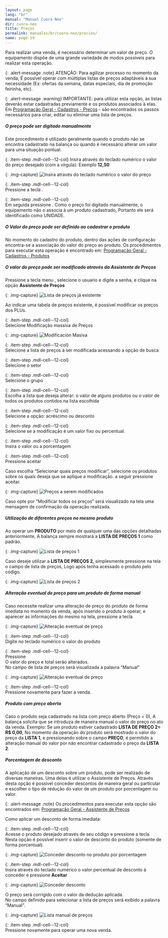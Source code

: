 ```yaml
---
layout: page
lang: "br"
manual: "Manual Cuora Neo"
dir: cuora-neo
title: Preços
permalink: manuales/br/cuora-neo/precios/
name: page-19
---
```

Para realizar uma venda, é necessário determinar um valor de preço. O equipamento dispõe de uma grande variedade de modos possíveis para realizar esta operação.

{: .alert-message .note}
ATENÇÃO: Para agilizar processo no momento da venda, É possível operar com múltiplas listas de preços adaptáveis à sua necessidade (Ex: ofertas da semana, datas especiais, dia de promoção feirinha, etc).

{: .alert-message .warning}
IMPORTANTE: para utilizar esta opção, as listas deverão estar cadastradas previamente e os produtos associados à elas.     
Em [Programação Geral - Cadastros - Preços](../altas-bajas-modificaciones/index.html#precios "Programação - Cadastros - Produtos")  - são encontrados os passos necessários para criar, editar ou eliminar uma lista de preços.

##### O preço pode ser digitado manualmente
Este procedimento é utilizado geralmente quando o produto não se encontra cadastrado na balança ou quando é necessário alterar um valor para uma situação pontual.

{: .item-step  .mdl-cell--12-col}
Insira através do teclado numérico o valor do preço desejado (com a vírgula): Exemplo **12,50**

{: .img-capture}
![Insira através do teclado numérico o valor do preço](../../../../images/br/cuora-neo/cuora-neo-manual1.png "Insira Através do teclado numérico o valor do preço")

{: .item-step  .mdl-cell--12-col}  
Pressione a tecla <span class="systel-tecla-28"><span class="path1"></span><span class="path2"></span><span class="path3"></span><span class="path4"></span></span>.

{: .item-step  .mdl-cell--12-col}  
Em seguida pressione <i class="systel-tecla-30 bg-2"></i>.
Como o preço foi digitado manualmente, o equipamento não o associa à um produto cadastrado, Portanto ele será identificado como UNIDADE.

##### O Valor do preço pode ser definido ao cadastrar o produto
No momento do cadastro do produto, dentro das ações de configuração encontra-se a associação do valor do preço ao produto.
Os procedimentos para executar esta operação é encontrado em: [Programação Geral - Cadastros - Produtos](../altas-bajas-modificaciones/index.html#precios "Programação - Cadastros - Produtos")

##### O valor do preço pode ser modificado através da Assistente de Preços


Pressione a tecla menu <i class="systel-tecla-1 bg-3"></i>, selecione o usuario e digite a senha, e clique na  opção **Assistente de Preços**

{: .img-capture}
![Lista de preços já existente](../../../../images/br/cuora-neo/cuora-neo-lista0.png "Lista de preços já existente")

Ao indicar uma tabela de preços existente, é possível modificar os preços dos PLUs.

{: .item-step  .mdl-cell--12-col}  
Selecione Modificação massiva de Preços

{: .img-capture}
![Modificación Masiva](../../../../images/br/cuora-neo/cuora-neo-lista1.png "Modificación Masiva")

{: .item-step  .mdl-cell--12-col}  
Selecione a lista de preços à ser modificada acessando a opção de busca

{: .item-step  .mdl-cell--12-col}  
Selecione o setor

{: .item-step  .mdl-cell--12-col}  
Selecione o grupo

{: .item-step  .mdl-cell--12-col}  
Escolha a lista que deseja alterar: o valor de alguns produtos ou o valor de todos os produtos contidos na lista escolhida

{: .item-step  .mdl-cell--12-col}  
Selecione a opção: acréscimo ou desconto

{: .item-step  .mdl-cell--12-col}  
Selecione se a modificação é um valor fixo ou percentual.

{: .item-step  .mdl-cell--12-col}  
Insira o valor ou a porcentagem

{: .item-step  .mdl-cell--12-col}  
Pressione aceitar <i class="systel-tecla-30 bg-2"></i>

Caso escolha “Selecionar quais preços modificar”, selecione os produtos sobre os quais deseja que se aplique a modificação. a seguir pressione aceitar.

{: .img-capture}
![Preços a serem modificados](../../../../images/br/cuora-neo/cuora-neo-lista2.png "Preços a serem modificados")

Caso opte por “Modificar todos os preços” será visualizado na tela uma mensagem de confirmação da operação realizada.


##### Utilização de diferentes preços no mesmo produto
Ao operar um **PRODUTO** por meio de qualquer uma das opções detalhadas anteriormente, A balança sempre mostrará a  **LISTA DE PREÇOS 1** como padrão.

{: .img-capture}
![Lista de preços 1](../../../../images/br/cuora-neo/cuora-neo-difprecios1.png "Lista de preços 1")

Caso deseje utilizar a **LISTA DE PREÇOS 2**, simplesmente pressione na tela o campo de lista de preços,  Logo após tenha acessado o produto pelo código.

{: .img-capture}
![Lista de preços 2](../../../../images/br/cuora-neo/cuora-neo-difprecios2.png "Lista de preços 2")

##### Alteração eventual de preço para um produto de forma manual
Caso necessite realizar uma alteração de preço do produto de forma imediata no momento da venda, após inserido o produto à operar, e aparecer as informações do mesmo na tela, pressione a tecla <span class="systel-tecla-28"><span class="path1"></span><span class="path2"></span><span class="path3"></span><span class="path4"></span></span>

{: .img-capture}
![Alteração eventual de preço](../../../../images/br/cuora-neo/cuora-neo-asignar1.png "Alteração eventual de preço")

{: .item-step  .mdl-cell--12-col}  
Digite no teclado numérico o valor do produto

{: .item-step  .mdl-cell--12-col}  
Pressione <i class="systel-tecla-30 bg-2"></i><br>O valor do preço e total serão alterados.<br>No campo de lista de preços será visualizada a palavra “Manual”

{: .img-capture}
![Alteração eventual de preço](../../../../images/br/cuora-neo/cuora-neo-asignar2.png "Alteração eventual de preço")

{: .item-step  .mdl-cell--12-col}  
Pressione novamente <i class="systel-tecla-30 bg-2"></i> para fazer a venda.

##### Produto com preço aberto
Caso o produto seja cadastrado na lista com preço aberto (Preço = 0), A balança solicita que se introduza de maneira manual o valor do preço no ato da venda.
Exemplo: Se um produto estiver cadastrado  **LISTA DE PREÇO 2= R$ 0,00**, No momento da operação do produto será mostrado o valor do preço da **LISTA 1**, e pressionando sobre o campo **PREÇO**, é permitido a alteração manual do valor por não encontrar cadastrado o preço da **LISTA 2**.

##### Porcentagem de desconto
A aplicação de um desconto sobre um produto, pode ser realizado de diversas maneiras.
Uma delas é utilizar o Assistente de Preços. Através desta opção é possível conceder descontos de maneira geral ou particular e escolher o tipo de redução do valor de um produto por porcentagem ou valor.

{: .alert-message .note}
Os procedimentos para executar esta opção são encontrados em: [Programação Geral - Assistente de Preços](../asistente-para-modificacion-de-precios/index.html "Assistente de Preços")

Como aplicar um desconto de forma imediata:

{: .item-step  .mdl-cell--12-col}  
Acesse o produto desejado através de seu código e pressione a tecla <i class="systel-tecla-18"></i><br>Nesta opção é possível inserir o valor de desconto do produto (somente de forma porcentual).

{: .img-capture}
![Conceder desconto no produto por porcentagem](../../../../images/br/cuora-neo/cuora-neo-descuento1.png "Conceder desconto no produto por porcentagem")

{: .item-step  .mdl-cell--12-col}  
Insira através do teclado numérico o valor percentual de desconto à conceder e pressione **Aceitar**

{: .img-capture}
![Conceder desconto](../../../../images/br/cuora-neo/cuora-neo-descuento2.png "Conceder desconto")

O preço será corrigido com o valor da dedução aplicada.<br>No campo definido para selecionar a lista de preços será exibido a palavra “Manual”.

{: .img-capture}
![Lista manual de preços](../../../../images/br/cuora-neo/cuora-neo-descuento3.png "Lista manual de preços")

{: .item-step  .mdl-cell--12-col}  
Pressione novamente <i class="systel-tecla-30 bg-2"></i> para operar uma nova venda.
